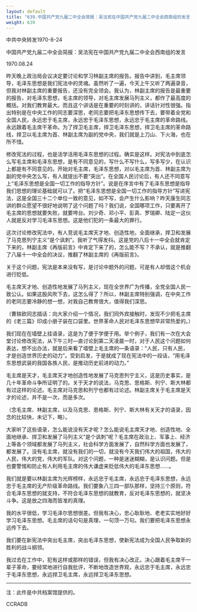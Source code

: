 ```yaml
---
layout: default
title: "639.中国共产党九届二中全会简报：吴法宪在中国共产党九届二中全会西南组的发言"
weight: 639
---
```


中共中央转发1970-8-24

中国共产党九届二中全会简报：吴法宪在中国共产党九届二中全会西南组的发言

1970.08.24

昨天晚上政治局会议决定要讨论和学习林副主席的报告。报告中讲到，毛主席领导，毛泽东思想是我们宪法中的灵魂。虽然听了一遍，今天上午又听了两遍录音，但我对林副主席的重要报告，还没有完全领会。我认为，林副主席的报告是最重要的报告，对毛泽东思想，毛主席的领导，对毛主席发展马列主义，都作了最高度的概括。对我们教育最大。而且这个讲话是在重要的时刻讲的，讲话针对性很强。指出特别是在中央工作的同志要深思，老同志要把毛泽东思想传下去，要带着全党和全国人民，永远忠于毛主席，永远忠于毛泽东思想，永远忠于毛主席的革命路线。永远跟着毛主席干革命。为了捍卫毛主席，捍卫毛泽东思想，捍卫毛主席的革命路线，捍卫以毛主席为首、林副主席为副的党中央，我们就是上刀山、下火海，也在所不惜。

修改宪法的过程，也是活学活用毛泽东思想的过程。确实是这样。对宪法中到底怎么写毛主席和毛泽东思想，是有不同意见的，写什么不写什么，写多写少，在认识上都是有不同意见的。开始对毛主席，毛泽东思想，对以毛主席为首、林副主席为副的党中央怎么写，有人就提出不要“突出”。在全国人民讨论后，有人还不同意写上“毛泽东思想是全国一切工作的指导方针”。说是在序言中有了毛泽东思想是指导我们思想的理论基础就可以了。把“毛泽东思想是全国一切工作的指导方针”写进宪法，这是全国三十二个单位一致的意见，如不写，会产生什么影响？昨天康生同志讲的群众愿望不很好地说明了这个问题了吗？我们说，全国哪项工作，只要离开了毛主席的思想就要失败，就要垮台。刘少奇、邓小平、彭真、罗瑞卿、陆定一这伙人就是反对学习毛泽东思想。这是他们犯的一条最大的罪行。

这次讨论修改宪法中，有人竞说毛主席天才地、创造性地，全面继承，捍卫和发展了马克思列宁主义“是个讽刺”。我听了气得发抖。这是党的八后十一中全会就肯定下来的，林副主席《再版前言》中肯定下来了的，怎么能不写？不承认，就是推翻了八届十一中全会的决议，推翻了林副主席的《再版前言》。

关于这个问题，宪法是本来没有写，是讨论中题外的问题，可是有人却借这个机会进行贬低。

毛主席天才地、创造性地发展了马列主义，现在全世界广为传播，全党全国人民一致公认。如果这股风吹下去，这怎么得了？所以，林副主席特别强调，在中央工作的老同志要冷静的想一想，对我自己教育很大，值得我们深思。

（曹轶欧同志插话：向大家介绍一个情况，我们同外宾接触时，发现不少把毛主席的《老三篇》印成小册子装在口袋里。世界革命人民对毛泽东思想早非常热爱的。）

我们现在在墙壁上挂语录，这是为了便于学便于用。举个例子，我们有一次在大会堂讨论修改宪法，从下午三时—直讨论到第二天凌晨一时，对于人民这个问题如何表达，想不出办法，就是后来看了墙壁上毛主席的—条语录：“人民，只有人民，才是创造世界历史的动力”。受到启发，于是就成了现在宪法中的一段话，“用毛泽东思想武装的我国各族人民，是推动历史前进的动力。”

毛主席是天才，毛主席天才地创造性地发展了马克思列宁主义，这是历史事实，是几十年革命斗争所证明了的。关于天才的说法，马克思、思格斯、列宁、斯大林都有过这样的论述。毛主席对马克思和列宁也都有过论述。林副主席关于毛主席是天才的论述，并不是一次，而是多次。

（念毛主席、林副主席，以及马克思、恩格斯、列宁、斯大林有关天才的语录，因念的比较快，未记下，略）。

大家听了这些语录，怎么能说没有天才呢？怎么能说毛主席天才地、创造性地、全面地继承、捍卫和发展了马列主义“是个讽刺”呢？毛主席在政治上、军事上、经济上等各个领域都发展了马列主义，社会科学方面发展了，自然科学方面也发展了，都发展了。没有毛主席，就没有我们的一切，就没有今天我们伟大的祖国，伟大的人民，伟大的党，伟大的军队。对这个问题，一种是迷迷糊糊，是认识问题。但是也要警惕和防止有人利用毛主席的伟大谦虚来贬低伟大的毛泽东思想……。

我们就是要以林副主席为光辉榜样，永远忠于毛主席，永远忠于毛泽东思想，永远忠于毛主席的无产阶级革命路线。我们要象八三四一部队那样，坚持三个原则，符合毛泽东思想的就支持，不符合毛泽东思想的就教育，反对毛泽东思想的，就坚决斗争。这是放之四海而皆准的真理。

我的水平很低，学习毛泽尔思想很差。但我有决心，忠心耿耿地、老老实实地好好学习毛泽东思想。毛主席的话句句是真理，一句顶一万句。我们要把毛泽东思想永远传下去。

我们要在新宪法中突出毛主席，突出毛泽东思想，使新宪法成为全国人民争取新的胜利的战斗纲领。

我过去在工作中，犯有这样或那样的错误，但我有决心改正。决心跟着毛主席干一辈子革命，要经常地进行自我批评，不断地改造世界观，永远忠于毛主席，永远忠于毛泽东思想，永远捍卫毛主席，永远捍卫毛泽东思想。

-------------------------------------------

注：此件是中共档案馆提供的。

CCRADB

